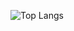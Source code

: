 ![Top Langs](https://github-readme-stats.vercel.app/api/top-langs/?username=SleepyFish-YT&count_private=true&include_all_commits=false&card_width=100&title_color=EEEEEE&line_height=27&text_color=DDDDDD&bg_color=282828)
